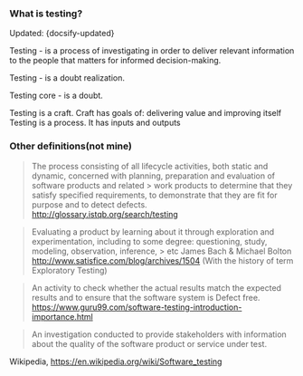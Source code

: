 ### What is testing?

Updated: {docsify-updated}

Testing - is a process of investigating in order to deliver relevant information to the people that matters for informed decision-making.

Testing - is a doubt realization.

Testing core - is a doubt. 

Testing is a craft. Craft has goals of: delivering value and improving itself
Testing is a process. It has inputs and outputs

### Other definitions(not mine)

> The process consisting of all lifecycle activities, both static and dynamic, concerned with planning, preparation and evaluation of software products and related > work products to determine that they satisfy specified requirements, to demonstrate that they are fit for purpose and to detect defects.
http://glossary.istqb.org/search/testing

> Evaluating a product by learning about it through exploration and experimentation, including to some degree: questioning, study, modeling, observation, inference, > etc
James Bach & Michael Bolton http://www.satisfice.com/blog/archives/1504 (With the history of term Exploratory Testing)

> An activity to check whether the actual results match the expected results and to ensure that the software system is Defect free.
https://www.guru99.com/software-testing-introduction-importance.html

> An investigation conducted to provide stakeholders with information about the quality of the software product or service under test.

Wikipedia, https://en.wikipedia.org/wiki/Software_testing
